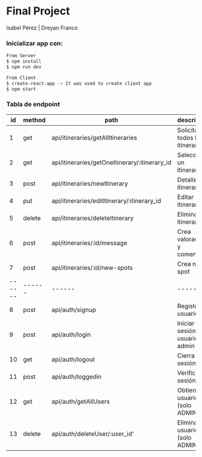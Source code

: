 # Final Project
Isabel Pérez | Dreyan Franco

 ### Inicializar app con:
 ```sh
 From Server
$ npm install 
$ npm run dev
```
 ```sh
 From Client
$ create-react-app -> It was used to create client app 
$ npm start
```

### Tabla de endpoint
| id | method | path | description | Entorno |
| ------ | ------ | ------ | ------ | ------ |
| 1 | get | api/itineraries/getAllItineraries | Solicita todos los itinerarios | Server |
| 2 | get | api/itineraries/getOneItinerary/:itinerary_id | Selecciona un itinerario | Server |
| 3 | post | api/itineraries/newItinerary | Detalles del itinerario | Server |
| 4 | put | api/itineraries/editItinerary/:itinerary_id | Editar itinerario | Server |
| 5 | delete | api/itineraries/deleteItinerary | Eliminar itinerario  | Server |
| 6 | post | api/itineraries/:id/message | Crea valoración y comentario | Server |
| 7 | post | api/itineraries/:id/new-spots | Crea nuevo spot | Server |
| ------ | ------ | ------ | ------ | ------ |
| 8 | post | api/auth/signup | Registro de usuario | Server |
| 9 | post | api/auth/login | Iniciar sesión usuario o admin | Server |
| 10 | get | api/auth/logout | Cierra sesión | Server |
| 11 | post | api/auth/loggedin | Verifica la sesión | Server |
| 12 | get | api/auth/getAllUsers | Obtiene los usuarios (solo ADMIN)| Server |
| 13 | delete | api/auth/deleteUser/:user_id' | Elimina usuario (solo ADMIN)  | Server |
